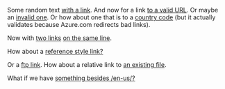 Some random text [with a link](./to/a/missing/file.md). And now for a link [to a valid URL](https://microsoft.com). Or maybe an [invalid one](https://microsoft.com/sporf). Or how about one that is to a [country code](http://azure.com/en-us/somethign) (but it actually validates because Azure.com redirects bad links).

Now with [two links](http://azure.com/en-us/somethning) [on the same line](http://azure.com/en-us/somethingelse/). 

How about a [reference style link?][refstyle]

Or a [ftp link](ftp://microsoft.com).
How about a relative link to [an existing file](./virtual-machines-linux-opensource.md). 

What if we have [something besides /en-us/?](http://Azure.com/en-gb/)

[refstyle]: https://microsoft.com
[lang-link]: https://microsoft.com/en-us 
